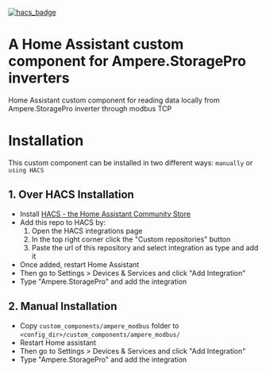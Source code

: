 [![hacs_badge](https://img.shields.io/badge/HACS-Default-orange.svg)](https://github.com/custom-components/hacs)

# A Home Assistant custom component for Ampere.StoragePro inverters
Home Assistant custom component for reading data locally from Ampere.StoragePro inverter through modbus TCP 

# Installation

This custom component can be installed in two different ways: `manually` or `using HACS`

## 1. Over HACS Installation

- Install [HACS - the Home Assistant Community Store](https://hacs.xyz/docs/setup/download/)
- Add this repo to HACS by:
  1. Open the HACS integrations page
  2. In the top right corner click the "Custom repositories" button
  3. Paste the url of this repository and select integration as type and add it
- Once added, restart Home Assistant
- Then go to Settings > Devices &amp; Services and click "Add Integration"
- Type "Ampere.StoragePro" and add the integration

## 2. Manual Installation

- Copy `custom_components/ampere_modbus` folder to `<config_dir>/custom_components/ampere_modbus/`
- Restart Home assistant
- Then go to Settings > Devices &amp; Services and click "Add Integration"
- Type "Ampere.StoragePro" and add the integration
